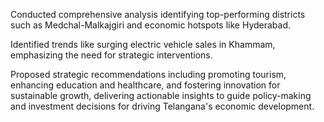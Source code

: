 Conducted comprehensive analysis identifying top-performing districts such as Medchal-Malkajgiri and economic hotspots like Hyderabad.

Identified trends like surging electric vehicle sales in Khammam, emphasizing the need for strategic interventions.

Proposed strategic recommendations including promoting tourism, enhancing education and healthcare, and fostering innovation for sustainable growth, delivering actionable insights to guide policy-making and investment decisions for driving Telangana's economic development.
